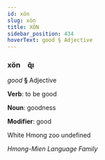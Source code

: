 ```yaml
---
id: xön
slug: xön
title: XÖN
sidebar_position: 434
hoverText: good § Adjective
---
```


### xön&emsp;<span kind="abugida">ɋ̃ı</span>

*good* **§** Adjective

**Verb**: to be good

**Noun**: goodness

**Modifier**: good

White Hmong zoo undefined

*Hmong-Mien Language Family*